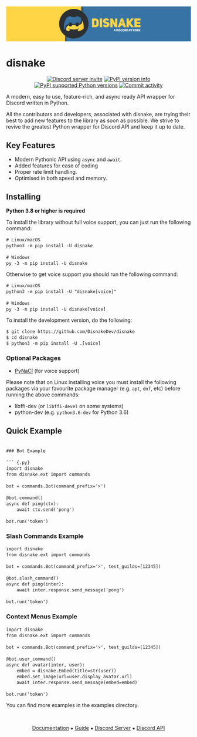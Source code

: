 [![Disnake Banner](./assets/banner.png)](https://disnake.dev/)

disnake
=======

<p align="center">
    <a href="https://discord.gg/gJDbCw8aQy"><img src="https://img.shields.io/discord/808030843078836254?style=flat-square&color=5865f2&logo=discord&logoColor=ffffff" alt="Discord server invite" /></a>
    <a href="https://pypi.python.org/pypi/disnake"><img src="https://img.shields.io/pypi/v/disnake.svg?style=flat-square" alt="PyPI version info" /></a>
    <a href="https://pypi.python.org/pypi/disnake"><img src="https://img.shields.io/pypi/pyversions/disnake.svg?style=flat-square" alt="PyPI supported Python versions" /></a>
    <a href="https://github.com/DisnakeDev/disnake/commits"><img src="https://img.shields.io/github/commit-activity/w/DisnakeDev/disnake.svg?style=flat-square" alt="Commit activity" /></a>
</p>

A modern, easy to use, feature-rich, and async ready API wrapper for
Discord written in Python.

All the contributors and developers, associated with disnake, are trying
their best to add new features to the library as soon as possible. We
strive to revive the greatest Python wrapper for Discord API and keep it
up to date.

Key Features
------------

-   Modern Pythonic API using `async` and `await`.
-   Added features for ease of coding
-   Proper rate limit handling.
-   Optimised in both speed and memory.

Installing
----------

**Python 3.8 or higher is required**

To install the library without full voice support, you can just run the
following command:

``` {.sh}
# Linux/macOS
python3 -m pip install -U disnake

# Windows
py -3 -m pip install -U disnake
```

Otherwise to get voice support you should run the following command:

``` {.sh}
# Linux/macOS
python3 -m pip install -U "disnake[voice]"

# Windows
py -3 -m pip install -U disnake[voice]
```

To install the development version, do the following:

``` {.sh}
$ git clone https://github.com/DisnakeDev/disnake
$ cd disnake
$ python3 -m pip install -U .[voice]
```

### Optional Packages

-   [PyNaCl](https://pypi.org/project/PyNaCl/) (for voice support)

Please note that on Linux installing voice you must install the
following packages via your favourite package manager (e.g. `apt`,
`dnf`, etc) before running the above commands:

-   libffi-dev (or `libffi-devel` on some systems)
-   python-dev (e.g. `python3.6-dev` for Python 3.6)

Quick Example
-------------

```

### Bot Example

``` {.py}
import disnake
from disnake.ext import commands

bot = commands.Bot(command_prefix='>')

@bot.command()
async def ping(ctx):
    await ctx.send('pong')

bot.run('token')
```

### Slash Commands Example

``` {.py}
import disnake
from disnake.ext import commands

bot = commands.Bot(command_prefix='>', test_guilds=[12345])

@bot.slash_command()
async def ping(inter):
    await inter.response.send_message('pong')

bot.run('token')
```

### Context Menus Example

``` {.py}
import disnake
from disnake.ext import commands

bot = commands.Bot(command_prefix='>', test_guilds=[12345])

@bot.user_command()
async def avatar(inter, user):
    embed = disnake.Embed(title=str(user))
    embed.set_image(url=user.display_avatar.url)
    await inter.response.send_message(embed=embed)

bot.run('token')
```

You can find more examples in the examples directory.

<br>
<p align="center">
    <a href="https://docs.disnake.dev/">Documentation</a>
    ⁕
    <a href="https://guide.disnake.dev/">Guide</a>
    ⁕
    <a href="https://discord.gg/gJDbCw8aQy">Discord Server</a>
    ⁕
    <a href="https://discord.gg/discord-api">Discord API</a>
</p>
<br>